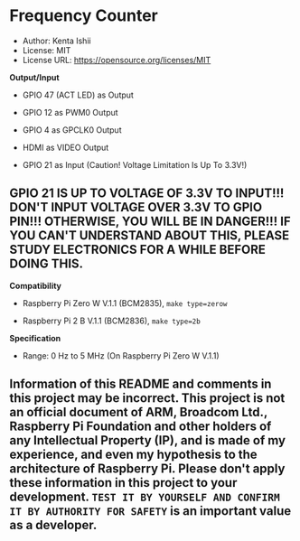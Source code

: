 # Frequency Counter

* Author: Kenta Ishii
* License: MIT
* License URL: https://opensource.org/licenses/MIT

**Output/Input**

* GPIO 47 (ACT LED) as Output

* GPIO 12 as PWM0 Output

* GPIO 4 as GPCLK0 Output

* HDMI as VIDEO Output

* GPIO 21 as Input (Caution! Voltage Limitation Is Up To 3.3V!)

## GPIO 21 IS UP TO VOLTAGE OF 3.3V TO INPUT!!! DON'T INPUT VOLTAGE OVER 3.3V TO GPIO PIN!!! OTHERWISE, YOU WILL BE IN DANGER!!! IF YOU CAN'T UNDERSTAND ABOUT THIS, PLEASE STUDY ELECTRONICS FOR A WHILE BEFORE DOING THIS.

**Compatibility**

* Raspberry Pi Zero W V.1.1 (BCM2835), `make type=zerow`

* Raspberry Pi 2 B V.1.1 (BCM2836), `make type=2b`

**Specification**

* Range: 0 Hz to 5 MHz (On Raspberry Pi Zero W V.1.1)

## Information of this README and comments in this project may be incorrect. This project is not an official document of ARM, Broadcom Ltd., Raspberry Pi Foundation and other holders of any Intellectual Property (IP), and is made of my experience, and even my hypothesis to the architecture of Raspberry Pi. Please don't apply these information in this project to your development. `TEST IT BY YOURSELF AND CONFIRM IT BY AUTHORITY FOR SAFETY` is an important value as a developer.

